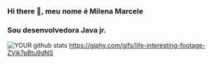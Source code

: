 ### Hi there 👋, meu nome é Milena Marcele
### Sou desenvolvedora Java jr.

![YOUR github stats](https://github-readme-stats.vercel.app/api?username=USERNAME)
https://giphy.com/gifs/life-interesting-footage-ZVik7pBtu9dNS

<!--
**mimarcele/mimarcele** is a ✨ _special_ ✨ repository because its `README.md` (this file) appears on your GitHub profile.

